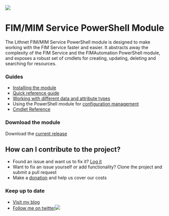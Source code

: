 ![](https://github.com/lithnet/resourcemanagement-powershell/wiki/images/logo-ex-small.png)
# FIM/MIM Service PowerShell Module
The Lithnet FIM/MIM Service PowerShell module is designed to make working with the FIM Service faster and easier. It abstracts away the complexity of the FIM Service and the FIMAutomation PowerShell module, and exposes a robust set of cmdlets for creating, updating, deleting and searching for resources.

### Guides
*   [Installing the module](https://github.com/lithnet/resourcemanagement-powershell/wiki/installing-the-module)
*   [Quick reference guide](https://github.com/lithnet/resourcemanagement-powershell/wiki/quick-reference-guide)
*   [Working with different data and attribute types](https://github.com/lithnet/resourcemanagement-powershell/wiki/working-with-different-data-and-attribute-types)
*   Using the PowerShell module for [configuration management](https://github.com/lithnet/resourcemanagement-powershell/wiki/configuration-management)
*   [Cmdlet Reference](https://github.com/lithnet/resourcemanagement-powershell/wiki/cmdlet-reference)

### Download the module
Download the [current release](https://github.com/lithnet/resourcemanagement-powershell/releases/)

## How can I contribute to the project?
* Found an issue and want us to fix it? [Log it](https://github.com/lithnet/resourcemanagement-powershell/issues)
* Want to fix an issue yourself or add functionality? Clone the project and submit a pull request
* Make a [donation](https://lithnet.io/donate) and help us cover our costs

### Keep up to date
*   [Visit my blog](http://blog.lithiumblue.com)
*   [Follow me on twitter](https://twitter.com/RyanLNewington)![](http://twitter.com/favicon.ico)
